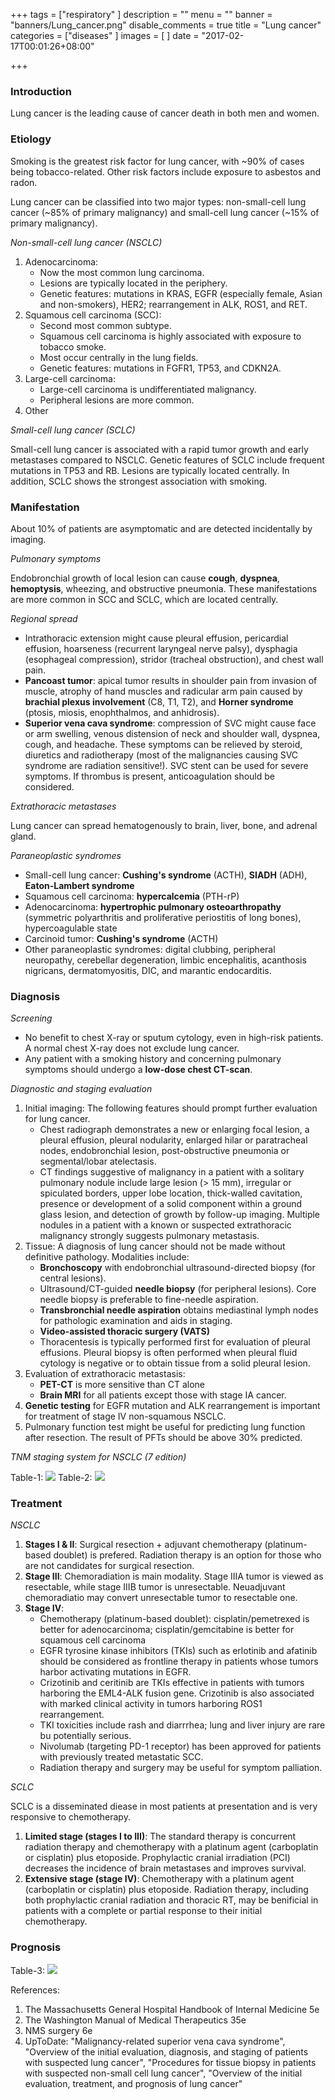 +++
tags = ["respiratory"
]
description = ""
menu = ""
banner = "banners/Lung_cancer.png"
disable_comments = true
title = "Lung cancer"
categories = ["diseases"
]
images = [
]
date = "2017-02-17T00:01:26+08:00"

+++
### Introduction
Lung cancer is the leading cause of cancer death in both men and women. 

### Etiology
Smoking is the greatest risk factor for lung cancer, with ~90% of cases being tobacco-related. Other risk factors include exposure to asbestos and radon. 

Lung cancer can be classified into two major types: non-small-cell lung cancer (~85% of primary malignancy) and small-cell lung cancer (~15% of primary malignancy).

<!--more-->
_Non-small-cell lung cancer (NSCLC)_

1. Adenocarcinoma:
	- Now the most common lung carcinoma.
    - Lesions are typically located in the periphery.
    - Genetic features: mutations in KRAS, EGFR (especially female, Asian and non-smokers), HER2; rearrangement in ALK, ROS1, and RET.
2. Squamous cell carcinoma (SCC):
	- Second most common subtype.
    - Squamous cell carcinoma is highly associated with exposure to tobacco smoke.
    - Most occur centrally in the lung fields.
    - Genetic features: mutations in FGFR1, TP53, and CDKN2A.
3. Large-cell carcinoma:
    - Large-cell carcinoma is undifferentiated malignancy.
    - Peripheral lesions are more common.
4. Other

_Small-cell lung cancer (SCLC)_

Small-cell lung cancer is associated with a rapid tumor growth and early metastases compared to NSCLC. Genetic features of SCLC include frequent mutations in TP53 and RB. Lesions are typically located centrally. In addition, SCLC shows the strongest association with smoking.

### Manifestation
About 10% of patients are asymptomatic and are detected incidentally by imaging.

_Pulmonary symptoms_

Endobronchial growth of local lesion can cause **cough**, **dyspnea**, **hemoptysis**, wheezing, and obstructive pneumonia. These manifestations are more common in SCC and SCLC, which are located centrally.

_Regional spread_

- Intrathoracic extension might cause pleural effusion, pericardial effusion, hoarseness (recurrent laryngeal nerve palsy), dysphagia (esophageal compression), stridor (tracheal obstruction), and chest wall pain.
- **Pancoast tumor**: apical tumor results in shoulder pain from invasion of muscle, atrophy of hand muscles and radicular arm pain caused by **brachial plexus involvement** (C8, T1, T2), and **Horner syndrome** (ptosis, miosis, enophthalmos, and anhidrosis).
- **Superior vena cava syndrome**: compression of SVC might cause face or arm swelling, venous distension of neck and shoulder wall, dyspnea, cough, and headache. These symptoms can be relieved by steroid, diuretics and radiotherapy (most of the malignancies causing SVC syndrome are radiation sensitive!). SVC stent can be used for severe symptoms. If thrombus is present, anticoagulation should be considered.

_Extrathoracic metastases_

Lung cancer can spread hematogenously to brain, liver, bone, and adrenal gland.

_Paraneoplastic syndromes_

- Small-cell lung cancer: **Cushing's syndrome** (ACTH), **SIADH** (ADH), **Eaton-Lambert syndrome**
- Squamous cell carcinoma: **hypercalcemia** (PTH-rP)
- Adenocarcinoma: **hypertrophic pulmonary osteoarthropathy** (symmetric polyarthritis and proliferative periostitis of long bones), hypercoagulable state
- Carcinoid tumor: **Cushing's syndrome** (ACTH)
- Other paraneoplastic syndromes: digital clubbing, peripheral neuropathy, cerebellar degeneration, limbic  encephalitis, acanthosis nigricans, dermatomyositis, DIC, and marantic endocarditis.

### Diagnosis
_Screening_

- No benefit to chest X-ray or sputum cytology, even in high-risk patients. A normal chest X-ray does not exclude lung cancer.
- Any patient with a smoking history and concerning pulmonary symptoms should undergo a **low-dose chest CT-scan**.

_Diagnostic and staging evaluation_

1. Initial imaging: The following features should prompt further evaluation for lung cancer.
	- Chest radiograph demonstrates a new or enlarging focal lesion, a pleural effusion, pleural nodularity, enlarged hilar or paratracheal nodes, endobronchial lesion, post-obstructive pneumonia or segmental/lobar atelectasis.
    - CT findings suggestive of malignancy in a patient with a solitary pulmonary nodule include large lesion (> 15 mm), irregular or spiculated borders, upper lobe location, thick-walled cavitation, presence or development of a solid component within a ground glass lesion, and detection of growth by follow-up imaging. Multiple nodules in a patient with a known or suspected extrathoracic malignancy strongly suggests pulmonary metastasis.
2. Tissue: A diagnosis of lung cancer should not be made without definitive pathology. Modalities include:
	- **Bronchoscopy** with endobronchial ultrasound-directed biopsy (for central lesions).
    - Ultrasound/CT-guided **needle biopsy** (for peripheral lesions). Core needle biopsy is preferable to fine-needle aspiration.
    - **Transbronchial needle aspiration** obtains mediastinal lymph nodes for pathologic examination and aids in staging.
    - **Video-assisted thoracic surgery (VATS)**
    - Thoracentesis is typically performed first for evaluation of pleural effusions. Pleural biopsy is often performed when pleural fluid cytology is negative or to obtain tissue from a solid pleural lesion.
3. Evaluation of extrathoracic metastasis:
	- **PET-CT** is more sensitive than CT alone
    - **Brain MRI** for all patients except those with stage IA cancer.
4. **Genetic testing** for EGFR mutation and ALK rearrangement is important for treatment of stage IV non-squamous NSCLC.
5. Pulmonary function test might be useful for predicting lung function after resection. The result of PFTs should be above 30% predicted.

_TNM staging system for NSCLC (7 edition)_

Table-1:
![](/img/Lung_TNM.png)
Table-2:
![](/img/Lung_staging_group.png)

### Treatment
_NSCLC_

1. **Stages I & II**: Surgical resection + adjuvant chemotherapy (platinum-based doublet) is prefered. Radiation therapy is an option for those who are not candidates for surgical resection.
2. **Stage III**: Chemoradiation is main modality. Stage IIIA tumor is viewed as resectable, while stage IIIB tumor is unresectable. Neuadjuvant chemoradiatio may convert unresectable tumor to resectable one.
3. **Stage IV**:
	- Chemotherapy (platinum-based doublet): cisplatin/pemetrexed is better for adenocarcinoma; cisplatin/gemcitabine is better for squamous cell carcinoma
    - EGFR tyrosine kinase inhibitors (TKIs) such as erlotinib and afatinib should be considered as frontline therapy in patients whose tumors harbor activating mutations in EGFR.
    - Crizotinib and ceritinib are TKIs effective in patients with tumors harboring the EML4-ALK fusion gene. Crizotinib is also associated with marked clinical activity in tumors harboring ROS1 rearrangement.
    - TKI toxicities include rash and diarrrhea; lung and liver injury are rare bu potentially serious.
    - Nivolumab (targeting PD-1 receptor) has been approved for patients with previously treated metastatic SCC.
    - Radiation therapy and surgery may be useful for symptom palliation.

_SCLC_

SCLC is a disseminated diease in most patients at presentation and is very responsive to chemotherapy.

1. **Limited stage (stages I to III)**: The standard therapy is concurrent radiation therapy and chemotherapy with a platinum agent (carboplatin or cisplatin) plus etoposide. Prophylactic cranial irradiation (PCI) decreases the incidence of brain metastases and improves survival.
2. **Extensive stage (stage IV)**: Chemotherapy with a platinum agent (carboplatin or cisplatin) plus etoposide. Radiation therapy, including both prophylactic cranial radiation and thoracic RT, may be benificial in patients with a complete or partial response to their initial chemotherapy.

### Prognosis
Table-3:
![](/img/Lung_cancer_prognosis.png)


References:

1. The Massachusetts General Hospital Handbook of Internal Medicine 5e
2. The Washington Manual of Medical Therapeutics 35e
3. NMS surgery 6e
4. UpToDate: "Malignancy-related superior vena cava syndrome", "Overview of the initial evaluation, diagnosis, and staging of patients with suspected lung cancer", "Procedures for tissue biopsy in patients with suspected non-small cell lung cancer", "Overview of the initial evaluation, treatment, and prognosis of lung cancer"
